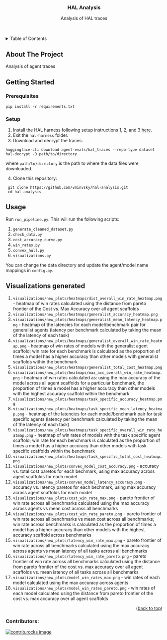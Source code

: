 <h3 align="center">HAL Analysis</h3>

  <p align="center">
    Analysis of HAL traces
    <br />
    <br />
    <br />
</div>

<!-- TABLE OF CONTENTS -->
<details>
  <summary>Table of Contents</summary>
  <ol>
    <li>
      <a href="#about-the-project">About The Project</a>
    </li>
    <li>
      <a href="#getting-started">Getting Started</a>
      <ul>
        <li><a href="#prerequisites">Prerequisites</a></li>
      </ul>
    </li>
    <li><a href="#usage">Usage</a></li>
    <li><a href="#contributing">Contributing</a></li>
  </ol>
</details>



<!-- ABOUT THE PROJECT -->
## About The Project

Analysis of agent traces



<!-- GETTING STARTED -->
## Getting Started


### Prerequisites

`pip install -r requirements.txt`

### Setup

1. Install the HAL harness following setup instructions 1, 2, and 3 [here](https://github.com/princeton-pli/hal-harness).
2. Exit the `hal-harness` folder.
3. Download and decrypt the traces: 

```
huggingface-cli download agent-evals/hal_traces --repo-type dataset
hal-decrypt -D path/to/directory
```
where `path/to/directory` is the path to where the data files were downloaded.

4. Clone this repository:
```
 git clone https://github.com/vminvsky/hal-analysis.git
 cd hal-analysis
 ```

<!-- USAGE -->
## Usage
Run `run_pipeline.py`. This will run the following scripts:
1. `generate_cleaned_dataset.py`
2. `check_data.py`
3. `cost_accuracy_curve.py`
4. `win_rates.py`
5. `convex_hull.py`
6. `visualizations.py`

You can change the data directory and update the agent/model name mappings in `config.py`. 

## Visualizations generated
1. `visualizations/new_plots/heatmaps/dist_overall_win_rate_heatmap.png` - heatmap of win rates calculated using the distance from pareto frontier of the Cost vs. Max Accuracy over all agent scaffolds
2. `visualizations/new_plots/heatmaps/generalist_accuracy_heatmap.png`
3. `visualizations/new_plots/heatmaps/generalist_mean_latency_heatmap.png` - heatmap of the latencies for each model/benchmark pair for generalist agents (latency per benchmark calculated by taking the mean of the latency of each task)
4. `visualizations/new_plots/heatmaps/generalist_overall_win_rate_heatmap.png` - heatmap of win rates of models with the generalist agent scaffold; win rate for each benchmark is calculated as the proportion of times a model has a higher accuracy than other models with generalist scaffolds within the benchmark 
5. `visualizations/new_plots/heatmaps/generalist_total_cost_heatmap.png`
6. `visualizations/new_plots/heatmaps/max_acc_overall_win_rate_heatmap.png` - heatmap of win rates calculated as: using the max accuracy of the model across all agent scaffolds for a particular benchmark, the proportion of times a model has a higher accuracy than other models with the highest accuracy scaffold within the benchmark 
7. `visualizations/new_plots/heatmaps/task_specific_accuracy_heatmap.png`
8. `visualizations/new_plots/heatmaps/task_specific_mean_latency_heatmap.png` - heatmap of the latencies for each model/benchmark pair for task specific agents (latency per benchmark calculated by taking the mean of the latency of each task)
9. `visualizations/new_plots/heatmaps/task_specific_overall_win_rate_heatmap.png` - heatmap of win rates of models with the task specific agent scaffold; win rate for each benchmark is calculated as the proportion of times a model has a higher accuracy than other models with task specific scaffolds within the benchmark 
10. `visualizations/new_plots/heatmaps/task_specific_total_cost_heatmap.png`
11. `visualizations/new_plots/convex_model_cost_accuracy.png` - accuracy vs. total cost paretos for each bechmark, using max accuracy across agent scaffolds for each model 
12. `visualizations/new_plots/convex_model_latency_accuracy.png` - accuracy vs. latency paretos for each bechmark, using max accuracy across agent scaffolds for each model 
13. `visualizations/new_plots/cost_win_rate_max.png` - pareto frontier of win rate across all benchmarks calculated using the max accuracy across agents vs mean cost across all benchmarks 
14. `visualizations/new_plots/cost_win_rate_pareto.png` - pareto frontier of win rate across all benchmarks vs mean cost across all benchmarks; win rate across benchmarks is calculated as the proportion of times a model has a higher accuracy than other models with the highest accuracy scaffold across benchmarks
15. `visualizations/new_plots/latency_win_rate_max.png` -  pareto frontier of win rate across all benchmarks calculated using the max accuracy across agents vs mean latency of all tasks across all benchmarks 
16. `visualizations/new_plots/latency_win_rate_pareto.png` - pareto frontier of win rate across all benchmarks calculated  using the distance from pareto frontier of the cost vs. max accuracy over all agent scaffolds vs. mean latency of all tasks across all benchmarks 
17. `visualizations/new_plots/model_win_rates_max.png` - win rates of each model calculated using the max accuracy across agents
18.  `visualizations/new_plots/model_win_rates_pareto.png` - win rates of each model calculated using the distance from pareto frontier of the cost vs. max accuracy over all agent scaffolds 


<p align="right">(<a href="#readme-top">back to top</a>)</p>

### Contributors:

<a href="https://github.com/vminvsky/hal-analysis/graphs/contributors">
  <img src="https://contrib.rocks/image?repo=vminvsky/hal-analysis" alt="contrib.rocks image" />
</a>

